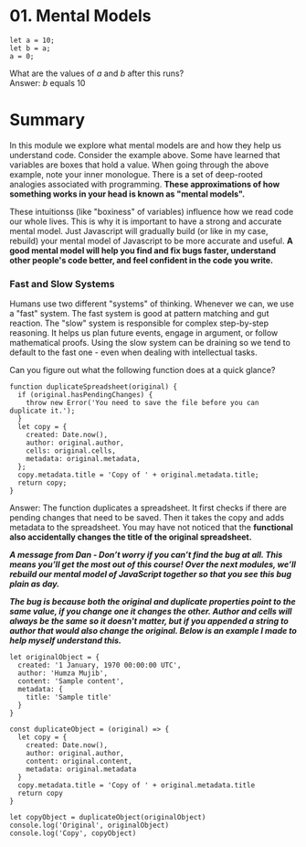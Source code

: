 # 01. Mental Models


```
let a = 10;
let b = a;
a = 0;
```
What are the values of <i>a</i> and <i>b</i> after this runs?  
Answer: <i>b</i> equals 10

# Summary

In this module we explore what mental models are and how they help us understand code. Consider the example above. Some have learned that variables are boxes that hold a value. When going through the above example, note your inner monologue. There is a set of deep-rooted analogies associated with programming. <b>These approximations of how something works in your head is known as "mental models".</b>  
  

These intuitionss (like "boxiness" of variables) influence how we read code our whole lives. This is why it is important to have a strong and accurate mental model. Just Javascript will gradually build (or like in my case, rebuild) your mental model of Javascript to be more accurate and useful. <b>A good mental model will help you find and fix bugs faster, understand other people's code better, and feel confident in the code you write.</b>  

### Fast and Slow Systems
Humans use two different "systems" of thinking. Whenever we can, we use a "fast" system. The fast system is good at pattern matching and gut reaction. The "slow" system is responsible for complex step-by-step reasoning. It helps us plan future events, engage in argument, or follow mathematical proofs. Using the slow system can be draining so we tend to default to the fast one - even when dealing with intellectual tasks.  

Can you figure out what the following function does at a quick glance?

```
function duplicateSpreadsheet(original) {
  if (original.hasPendingChanges) {
    throw new Error('You need to save the file before you can duplicate it.');
  }
  let copy = {
    created: Date.now(),
    author: original.author,
    cells: original.cells,
    metadata: original.metadata,
  };
  copy.metadata.title = 'Copy of ' + original.metadata.title;
  return copy;
}
```

Answer: The function duplicates a spreadsheet. It first checks if there are pending changes that need to be saved. Then it takes the copy and adds metadata to the spreadsheet. You may have not noticed that the <b>functional also accidentally changes the title of the original spreadsheet.</b>

<b><i>A message from Dan - Don’t worry if you can’t find the bug at all. This means you’ll get the most out of this course! Over the next modules, we’ll rebuild our mental model of JavaScript together so that you see this bug plain as day.  

The bug is because both the original and duplicate properties point to the same value, if you change one it changes the other. Author and cells will always be the same so it doesn't matter, but if you appended a string to author that would also change the original. Below is an example I made to help myself understand this.</i></b>

```
let originalObject = {
  created: '1 January, 1970 00:00:00 UTC',
  author: 'Humza Mujib',
  content: 'Sample content',
  metadata: {
    title: 'Sample title'
  }
}

const duplicateObject = (original) => {
  let copy = {
    created: Date.now(),
    author: original.author,
    content: original.content,
    metadata: original.metadata
  }
  copy.metadata.title = 'Copy of ' + original.metadata.title
  return copy
}

let copyObject = duplicateObject(originalObject)
console.log('Original', originalObject)
console.log('Copy', copyObject)
```